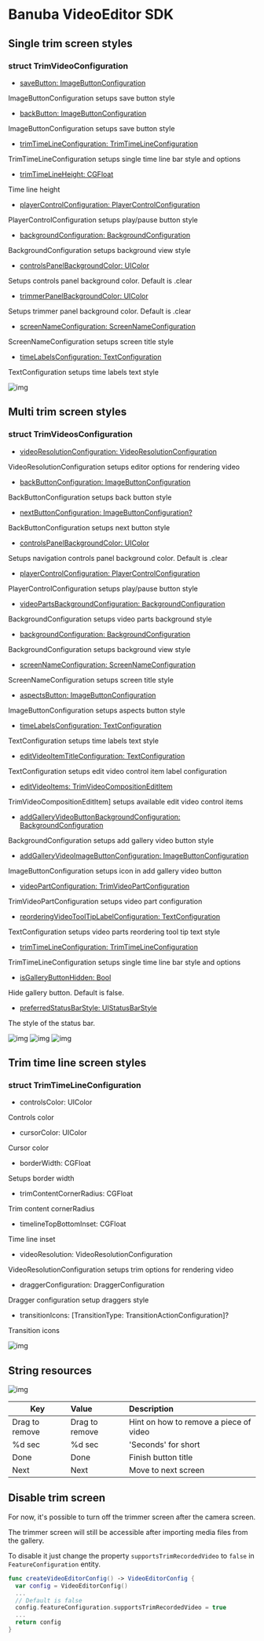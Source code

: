 # Banuba VideoEditor SDK
## Single trim screen styles 

### struct TrimVideoConfiguration

- [saveButton: ImageButtonConfiguration](/Example/Example/Extension/TrimConfiguration.swift#L8)

ImageButtonConfiguration setups save button style

- [backButton: ImageButtonConfiguration](/Example/Example/Extension/TrimConfiguration.swift#L14)

ImageButtonConfiguration setups save button style

- [trimTimeLineConfiguration: TrimTimeLineConfiguration](/Example/Example/Extension/TrimConfiguration.swift#L19)

TrimTimeLineConfiguration setups single time line bar style and options

- [trimTimeLineHeight: CGFloat](/Example/Example/Extension/TrimConfiguration.swift#L23)

Time line height

- [playerControlConfiguration: PlayerControlConfiguration](/Example/Example/Extension/TrimConfiguration.swift#L26)

PlayerControlConfiguration setups play/pause button style

- [backgroundConfiguration: BackgroundConfiguration](/Example/Example/Extension/TrimConfiguration.swift#L25)

BackgroundConfiguration setups background view style

- [controlsPanelBackgroundColor: UIColor](/Example/Example/Extension/TrimConfiguration.swift#L25)

Setups controls panel background color. Default is .clear

- [trimmerPanelBackgroundColor: UIColor](/Example/Example/Extension/TrimConfiguration.swift#L25)

Setups trimmer panel background color. Default is .clear

- [screenNameConfiguration: ScreenNameConfiguration](/Example/Example/Extension/TrimConfiguration.swift#L37)

ScreenNameConfiguration setups screen title style

- [timeLabelsConfiguration: TextConfiguration](/Example/Example/Extension/TrimConfiguration.swift#L38)

TextConfiguration setups time labels text style
  
  ![img](screenshots/SingleTrimConfiguration.png)

## Multi trim screen styles 

### struct TrimVideosConfiguration

- [videoResolutionConfiguration: VideoResolutionConfiguration](/Example/Example/Extension/TrimConfiguration.swift#L50)

VideoResolutionConfiguration setups editor options for rendering video

- [backButtonConfiguration: ImageButtonConfiguration](/Example/Example/Extension/TrimConfiguration.swift#L56)

BackButtonConfiguration setups back button style

- [nextButtonConfiguration: ImageButtonConfiguration?](/Example/Example/Extension/TrimConfiguration.swift#L61)

BackButtonConfiguration setups next button style

- [controlsPanelBackgroundColor: UIColor](/Example/Example/Extension/TrimConfiguration.swift#L75)

Setups navigation controls panel background color. Default is .clear

- [playerControlConfiguration: PlayerControlConfiguration](/Example/Example/Extension/TrimConfiguration.swift#L75)

PlayerControlConfiguration setups play/pause button style

- [videoPartsBackgroundConfiguration: BackgroundConfiguration](/Example/Example/Extension/TrimConfiguration.swift#L139)

BackgroundConfiguration setups video parts background style

- [backgroundConfiguration: BackgroundConfiguration](/Example/Example/Extension/TrimConfiguration.swift#L79)

BackgroundConfiguration setups background view style

- [screenNameConfiguration: ScreenNameConfiguration](/Example/Example/Extension/TrimConfiguration.swift#L81)

ScreenNameConfiguration setups screen title style

- [aspectsButton: ImageButtonConfiguration](/Example/Example/Extension/TrimConfiguration.swift#L142)

ImageButtonConfiguration setups aspects button style

- [timeLabelsConfiguration: TextConfiguration](/Example/Example/Extension/TrimConfiguration.swift#L38)

TextConfiguration setups time labels text style

- [editVideoItemTitleConfiguration: TextConfiguration](/Example/Example/Extension/TrimConfiguration.swift#L38)

TextConfiguration setups edit video control item label configuration

- [editVideoItems: TrimVideoCompositionEditItem](/Example/Example/Extension/TrimConfiguration.swift#L38)

TrimVideoCompositionEditItem] setups available edit video control items

- [addGalleryVideoButtonBackgroundConfiguration: BackgroundConfiguration](/Example/Example/Extension/TrimConfiguration.swift#L38)

BackgroundConfiguration setups add gallery video button style

- [addGalleryVideoImageButtonConfiguration: ImageButtonConfiguration](/Example/Example/Extension/TrimConfiguration.swift#L38)

ImageButtonConfiguration setups icon in add gallery video button

- [videoPartConfiguration: TrimVideoPartConfiguration](/Example/Example/Extension/TrimConfiguration.swift#L38)

TrimVideoPartConfiguration setups video part configuration

- [reorderingVideoToolTipLabelConfiguration: TextConfiguration](/Example/Example/Extension/TrimConfiguration.swift#L38)

TextConfiguration setups video parts reordering tool tip text style

- [trimTimeLineConfiguration: TrimTimeLineConfiguration](/Example/Example/Extension/TrimConfiguration.swift#L66)

TrimTimeLineConfiguration setups single time line bar style and options

- [isGalleryButtonHidden: Bool](/Example/Example/Extension/TrimConfiguration.swift#L38)

Hide gallery button. Default is false.

- [preferredStatusBarStyle: UIStatusBarStyle](/Example/Example/Extension/TrimConfiguration.swift#L1)

The style of the status bar.

![img](screenshots/MultiTrimConfiguration.png)
![img](screenshots/MultiTrimConfiguration2.png)
![img](screenshots/MultiTrimConfiguration3.png)

## Trim time line screen styles  

### struct TrimTimeLineConfiguration

- controlsColor: UIColor

Controls color

- cursorColor: UIColor

Cursor color

- borderWidth: CGFloat

Setups border width

- trimContentCornerRadius: CGFloat

Trim content cornerRadius

- timelineTopBottomInset: CGFloat

Time line inset

- videoResolution: VideoResolutionConfiguration

VideoResolutionConfiguration setups trim options for rendering video

- draggerConfiguration: DraggerConfiguration

Dragger configuration setup draggers style

- transitionIcons: [TransitionType: TransitionActionConfiguration]?

Transition icons

![img](screenshots/GalleryTrimConfiguration.png)

## String resources

![img](screenshots/TrimLocalization.png)

| Key        |      Value      |   Description |
| ------------- | :----------- | :------------- |
| Drag to remove | Drag to remove | Hint on how to remove a piece of video
| %d sec | %d sec | 'Seconds' for short
| Done | Done | Finish button title
| Next | Next | Move to next screen

## Disable trim screen

For now, it's possible to turn off the trimmer screen after the camera screen.

The trimmer screen will still be accessible after importing media files from the gallery.

To disable it just change the property ```supportsTrimRecordedVideo``` to ```false``` in ```FeatureConfiguration``` entity.

``` swift
func createVideoEditorConfig() -> VideoEditorConfig {
  var config = VideoEditorConfig()
  ...
  // Default is false
  config.featureConfiguration.supportsTrimRecordedVideo = true
  ...
  return config
}

```
